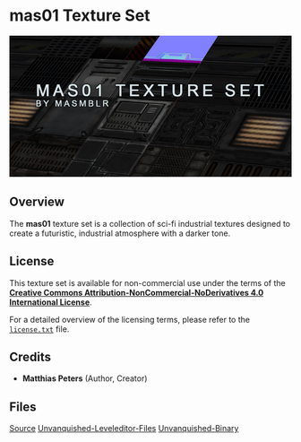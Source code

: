 # mas01 Texture Set

![preview](readme_files/preview.jpg)

## Overview

The **mas01** texture set is a collection of sci-fi industrial textures designed to create a futuristic, industrial atmosphere with a darker tone.

## License

This texture set is available for non-commercial use under the terms of the **[Creative Commons Attribution-NonCommercial-NoDerivatives 4.0 International License](https://creativecommons.org/licenses/by-nc-nd/4.0/)**.

For a detailed overview of the licensing terms, please refer to the [`license.txt`](LICENSE.txt) file.

## Credits

- **Matthias Peters** (Author, Creator)


## Files
[Source](https://github.com/Masmblr/mas01-Texture-Set/tree/main/mas01-texture-set_src/)
[Unvanquished-Leveleditor-Files](https://github.com/Masmblr/mas01-Texture-Set/tree/game-unvanquished)
[Unvanquished-Binary](https://github.com/Masmblr/mas01-Texture-Set/releases/)